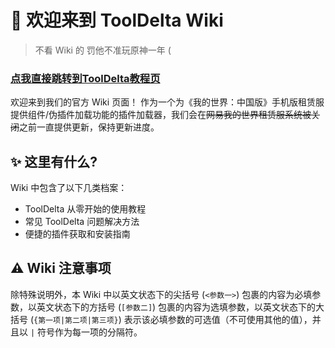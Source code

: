 # 👋 欢迎来到 ToolDelta Wiki
> 不看 Wiki 的 罚他不准玩原神一年 (

### [点我直接跳转到ToolDelta教程页](./learn_use.html)

欢迎来到我们的官方 Wiki 页面！
作为一个为《我的世界：中国版》手机版租赁服提供组件/伪插件加载功能的插件加载器，我们会在~~网易我的世界租赁服系统被关闭~~之前一直提供更新，保持更新进度。

## **✨ 这里有什么\?**

Wiki 中包含了以下几类档案：
- ToolDelta 从零开始的使用教程
- 常见 ToolDelta 问题解决方法
- 便捷的插件获取和安装指南


## ⚠️ Wiki 注意事项

除特殊说明外，本 Wiki 中以英文状态下的尖括号 (`<参数一>`) 包裹的内容为必填参数，以英文状态下的方括号 (`[参数二]`) 包裹的内容为选填参数，以英文状态下的大括号 (`{第一项|第二项|第三项}`) 表示该必填参数的可选值（不可使用其他的值），并且以 `|` 符号作为每一项的分隔符。
